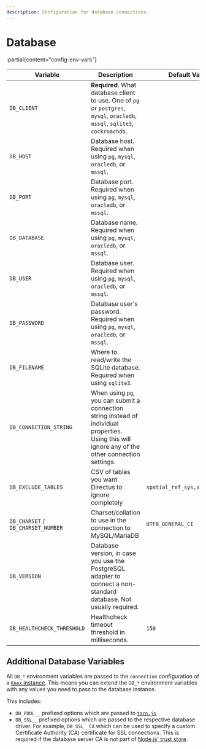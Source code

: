 ```yaml
---
description: Configuration for database connections.
---
```


# Database

:partial{content="config-env-vars"}

| Variable                           | Description                                                                                                                                        | Default Value                 |
| ---------------------------------- | -------------------------------------------------------------------------------------------------------------------------------------------------- | ----------------------------- |
| `DB_CLIENT`                        | **Required**. What database client to use. One of `pg` or `postgres`, `mysql`, `oracledb`, `mssql`, `sqlite3`, `cockroachdb`.                      |                               |
| `DB_HOST`                          | Database host. Required when using `pg`, `mysql`, `oracledb`, or `mssql`.                                                                          |                               |
| `DB_PORT`                          | Database port. Required when using `pg`, `mysql`, `oracledb`, or `mssql`.                                                                          |                               |
| `DB_DATABASE`                      | Database name. Required when using `pg`, `mysql`, `oracledb`, or `mssql`.                                                                          |                               |
| `DB_USER`                          | Database user. Required when using `pg`, `mysql`, `oracledb`, or `mssql`.                                                                          |                               |
| `DB_PASSWORD`                      | Database user's password. Required when using `pg`, `mysql`, `oracledb`, or `mssql`.                                                               |                               |
| `DB_FILENAME`                      | Where to read/write the SQLite database. Required when using `sqlite3`.                                                                            |                               |
| `DB_CONNECTION_STRING`             | When using `pg`, you can submit a connection string instead of individual properties. Using this will ignore any of the other connection settings. |                               |
| `DB_EXCLUDE_TABLES`                | CSV of tables you want Directus to ignore completely                                                                                               | `spatial_ref_sys,sysdiagrams` |
| `DB_CHARSET` / `DB_CHARSET_NUMBER` | Charset/collation to use in the connection to MySQL/MariaDB                                                                                        | `UTF8_GENERAL_CI`             |
| `DB_VERSION`                       | Database version, in case you use the PostgreSQL adapter to connect a non-standard database. Not usually required.                                |                               |
| `DB_HEALTHCHECK_THRESHOLD`         | Healthcheck timeout threshold in milliseconds.                                                                                                     | `150`                         |

## Additional Database Variables

All `DB_*` environment variables are passed to the `connection` configuration of a [`Knex` instance](https://knexjs.org/guide/#configuration-options). This means you can extend the `DB_*` environment variables with any values you need to pass to the database instance.

This includes:
- `DB_POOL__` prefixed options which are passed to [`tarn.js`](https://github.com/vincit/tarn.js#usage).
- `DB_SSL__` prefixed options which are passed to the respective database driver. For example, `DB_SSL__CA` which can be used to specify a custom Certificate Authority (CA) certificate for SSL connections. This is required if the database server CA is not part of [Node.js' trust store](https://nodejs.org/api/tls.html).